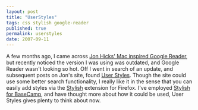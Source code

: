 ```yaml
---
layout: post
title: "UserStyles"
tags: css stylish google-reader
published: true
permalink: userstyles
date: 2007-09-11
---
```


A few months ago, I came across <a href="http://www.hicksdesign.co.uk/journal/google-reader-theme">Jon Hicks' Mac inspired Google Reader</a>, but recently noticed the version I was using was outdated, and Google Reader wasn't looking so hot.  Off I went in search of an update, and subsequent posts on Jon's site, found <a href="http://userstyles.org">User Styles</a>.  Though the site could use some better search functionality, I really like it in the sense that you can easily add styles via the <a href="https://addons.mozilla.org/en-US/firefox/addon/2108">Stylish</a> extension for Firefox.  I've employed <a href="http://miklb.com/custom-style-sheets-and-basecamp">Stylish for BaseCamp</a>, and have thought more about how it could be used, User Styles gives plenty to think about now.

